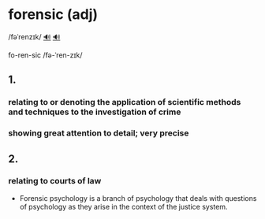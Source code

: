 # forensic (adj)

/fəˈrenzɪk/ [🔊](https://www.oxfordlearnersdictionaries.com/media/english/uk_pron/f/for/foren/forensic__gb_2.mp3) [🔊](https://www.oxfordlearnersdictionaries.com/media/english/us_pron/f/for/foren/forensic__us_2_rr.mp3)

fo-ren-sic /fə-ˈren-zɪk/

## 1.

### relating to or denoting the application of scientific methods and techniques to the investigation of crime

### showing great attention to detail; very precise

## 2.

### relating to courts of law

- Forensic psychology is a branch of psychology that deals with questions of psychology as they arise in the context of the justice system.